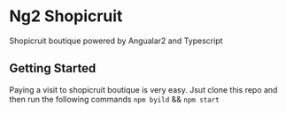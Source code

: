 # Ng2 Shopicruit
Shopicruit boutique powered by Angualar2 and Typescript

## Getting Started
Paying a visit to shopicruit boutique is very easy. Jsut clone this repo and then run the following commands
`npm byild` && `npm start`

